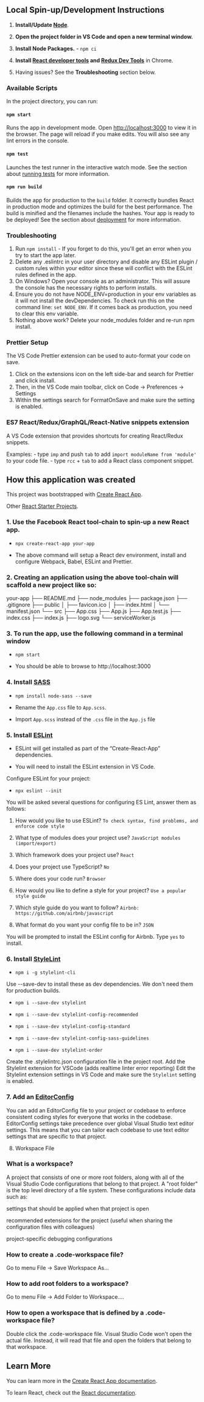 
## Local Spin-up/Development Instructions

1.  **Install/Update [Node](https://nodejs.org)**.

2.  **Open the project folder in VS Code and open a new terminal window.**

3.  **Install Node Packages.** - `npm ci`

4.  **Install [React developer tools](https://chrome.google.com/webstore/detail/react-developer-tools/fmkadmapgofadopljbjfkapdkoienihi?hl=en) and [Redux Dev Tools](https://chrome.google.com/webstore/detail/redux-devtools/lmhkpmbekcpmknklioeibfkpmmfibljd?hl=en)** in Chrome.

5. Having issues? See the **Troubleshooting** section below.

### Available Scripts

In the project directory, you can run:

#### `npm start`

Runs the app in development mode.
Open [http://localhost:3000](http://localhost:3000) to view it in the browser.
The page will reload if you make edits.
You will also see any lint errors in the console.

#### `npm test`

Launches the test runner in the interactive watch mode.
See the section about [running tests](https://facebook.github.io/create-react-app/docs/running-tests) for more information.

#### `npm run build`

Builds the app for production to the `build` folder.
It correctly bundles React in production mode and optimizes the build for the best performance.
The build is minified and the filenames include the hashes.
Your app is ready to be deployed!
See the section about [deployment](https://facebook.github.io/create-react-app/docs/deployment) for more information.

### Troubleshooting

1. Run `npm install` - If you forget to do this, you'll get an error when you try to start the app later.
2. Delete any .eslintrc in your user directory and disable any ESLint plugin / custom rules within your editor since these will conflict with the ESLint rules defined in the app.
3. On Windows? Open your console as an administrator. This will assure the console has the necessary rights to perform installs.
4. Ensure you do not have NODE_ENV=production in your env variables as it will not install the devDependencies. To check run this on the command line: `set NODE_ENV`. If it comes back as production, you need to clear this env variable.
5. Nothing above work? Delete your node_modules folder and re-run npm install.

### Prettier Setup

The VS Code Prettier extension can be used to auto-format your code on save.

1. Click on the extensions icon on the left side-bar and search for Prettier and click install.
2. Then, in the VS Code main toolbar, click on Code -> Preferences -> Settings
3. Within the settings search for FormatOnSave and make sure the setting is enabled.

### ES7 React/Redux/GraphQL/React-Native snippets extension

A VS Code extension that provides shortcuts for creating React/Redux snippets.

Examples: - type `imp` and push `tab` to add `import moduleName from 'module'` to your code file. - type `rcc` + `tab` to add a React class component snippet.

## How this application was created

This project was bootstrapped with [Create React App](https://github.com/facebook/create-react-app).

Other [React Starter Projects](https://www.javascriptstuff.com/react-starter-projects/).

### 1. Use the Facebook React tool-chain to spin-up a new React app.

-  `npx create-react-app your-app`

- The above command will setup a React dev environment, install and configure Webpack, Babel, ESLint and Prettier.

### 2. Creating an application using the above tool-chain will scaffold a new project like so:

your-app
├── README.md
├── node_modules
├── package.json
├── .gitignore
├── public
  │ ├── favicon.ico
  │ ├── index.html
  │ └── manifest.json
└── src
├── App.css
├── App.js
├── App.test.js
├── index.css
├── index.js
├── logo.svg
└── serviceWorker.js

### 3. To run the app, use the following command in a terminal window

-  `npm start`

- You should be able to browse to http://localhost:3000

### 4. Install [SASS](https://sass-lang.com/)

-  `npm install node-sass --save`

- Rename the `App.css` file to `App.scss`.

- Import `App.scss` instead of the `.css` file in the `App.js` file

### 5. Install [ESLint](https://eslint.org/docs/user-guide/configuring)

- ESLint will get installed as part of the “Create-React-App” dependencies.

- You will need to install the ESLint extension in VS Code.

Configure ESLint for your project:

-  `npx eslint --init`

You will be asked several questions for configuring ES Lint, answer them as follows:

1. How would you like to use ESLint? `To check syntax, find problems, and enforce code style`

2. What type of modules does your project use? `JavaScript modules (import/export)`

3. Which framework does your project use? `React`

4. Does your project use TypeScript? `No`

5. Where does your code run? `Browser`

6. How would you like to define a style for your project? `Use a popular style guide`

7. Which style guide do you want to follow? `Airbnb: https://github.com/airbnb/javascript`

8. What format do you want your config file to be in? `JSON`

You will be prompted to install the ESLint config for Airbnb. Type `yes` to install.

### 6. Install [StyleLint](https://stylelint.io/)

-  `npm i -g stylelint-cli`

Use --save-dev to install these as dev dependencies. We don't need them for production builds.

-  `npm i --save-dev stylelint`

-  `npm i --save-dev stylelint-config-recommended`

-  `npm i --save-dev stylelint-config-standard`

-  `npm i --save-dev stylelint-config-sass-guidelines`

-  `npm i --save-dev stylelint-order`

Create the .stylelintrc.json configuration file in the project root.
Add the Stylelint extension for VSCode (adds realtime linter error reporting)
Edit the Stylelint extension settings in VS Code and make sure the `Stylelint` setting is enabled.

### 7. Add an [EditorConfig](https://editorconfig.org/)

  You can add an EditorConfig file to your project or codebase to enforce consistent coding styles for everyone that works in the codebase. EditorConfig settings take precedence over global Visual Studio text editor settings. This means that you can tailor each codebase to use text editor settings that are specific to that project.

8. Workspace File

### What is a workspace?

A project that consists of one or more root folders, along with all of the Visual Studio Code configurations that belong to that project. A "root folder" is the top level directory of a file system. These configurations include data such as:

settings that should be applied when that project is open

recommended extensions for the project (useful when sharing the configuration files with colleagues)

project-specific debugging configurations

### How to create a .code-workspace file?

Go to menu File → Save Workspace As...

### How to add root folders to a workspace?

Go to menu File → Add Folder to Workspace....

### How to open a workspace that is defined by a .code-workspace file?

Double click the .code-workspace file. Visual Studio Code won't open the actual file. Instead, it will read that file and open the folders that belong to that workspace.

## Learn More

You can learn more in the [Create React App documentation](https://facebook.github.io/create-react-app/docs/getting-started).

To learn React, check out the [React documentation](https://reactjs.org/).
